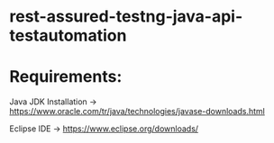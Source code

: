 # rest-assured-testng-java-api-testautomation


# Requirements:

Java JDK Installation -> https://www.oracle.com/tr/java/technologies/javase-downloads.html

Eclipse IDE -> https://www.eclipse.org/downloads/
